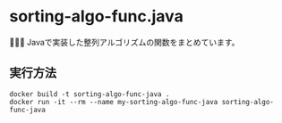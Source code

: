 # sorting-algo-func.java

🎃🎃🎃 Javaで実装した整列アルゴリズムの関数をまとめています。  

## 実行方法

```shell
docker build -t sorting-algo-func-java .
docker run -it --rm --name my-sorting-algo-func-java sorting-algo-func-java
```
